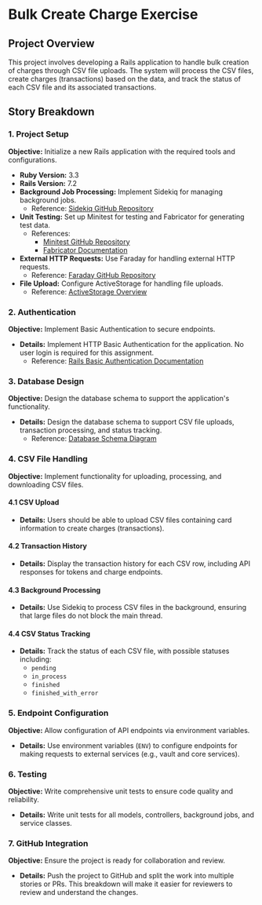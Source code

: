 # Bulk Create Charge Exercise

## Project Overview

This project involves developing a Rails application to handle bulk creation of charges through CSV file uploads. The system will process the CSV files, create charges (transactions) based on the data, and track the status of each CSV file and its associated transactions.

## Story Breakdown

### 1. Project Setup

**Objective:** Initialize a new Rails application with the required tools and configurations.

- **Ruby Version:** 3.3
- **Rails Version:** 7.2
- **Background Job Processing:** Implement Sidekiq for managing background jobs.
  - Reference: [Sidekiq GitHub Repository](https://github.com/sidekiq/sidekiq)
- **Unit Testing:** Set up Minitest for testing and Fabricator for generating test data.
  - References:
    - [Minitest GitHub Repository](https://github.com/minitest/minitest)
    - [Fabricator Documentation](https://fabricationgem.org/)
- **External HTTP Requests:** Use Faraday for handling external HTTP requests.
  - Reference: [Faraday GitHub Repository](https://github.com/lostisland/faraday)
- **File Upload:** Configure ActiveStorage for handling file uploads.
  - Reference: [ActiveStorage Overview](https://guides.rubyonrails.org/active_storage_overview.html)

### 2. Authentication

**Objective:** Implement Basic Authentication to secure endpoints.

- **Details:** Implement HTTP Basic Authentication for the application. No user login is required for this assignment.
  - Reference: [Rails Basic Authentication Documentation](https://api.rubyonrails.org/classes/ActionController/HttpAuthentication/Basic.html)

### 3. Database Design

**Objective:** Design the database schema to support the application's functionality.

- **Details:** Design the database schema to support CSV file uploads, transaction processing, and status tracking.
  - Reference: [Database Schema Diagram](https://dbdiagram.io/d/bulk-charge-66f05f79a0828f8aa6aa5592)

### 4. CSV File Handling

**Objective:** Implement functionality for uploading, processing, and downloading CSV files.

#### 4.1 CSV Upload
- **Details:** Users should be able to upload CSV files containing card information to create charges (transactions).

#### 4.2 Transaction History
- **Details:** Display the transaction history for each CSV row, including API responses for tokens and charge endpoints.

#### 4.3 Background Processing
- **Details:** Use Sidekiq to process CSV files in the background, ensuring that large files do not block the main thread.

#### 4.4 CSV Status Tracking
- **Details:** Track the status of each CSV file, with possible statuses including:
  - `pending`
  - `in_process`
  - `finished`
  - `finished_with_error`

### 5. Endpoint Configuration

**Objective:** Allow configuration of API endpoints via environment variables.

- **Details:** Use environment variables (`ENV`) to configure endpoints for making requests to external services (e.g., vault and core services).

### 6. Testing

**Objective:** Write comprehensive unit tests to ensure code quality and reliability.

- **Details:** Write unit tests for all models, controllers, background jobs, and service classes.

### 7. GitHub Integration

**Objective:** Ensure the project is ready for collaboration and review.

- **Details:** Push the project to GitHub and split the work into multiple stories or PRs. This breakdown will make it easier for reviewers to review and understand the changes.
